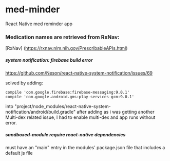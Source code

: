 # med-minder
React Native med reminder app

### Medication names are retrieved from RxNav:
[RxNav] (https://rxnav.nlm.nih.gov/PrescribableAPIs.html)

##### system notification: firebase build error
https://github.com/Neson/react-native-system-notification/issues/69

solved by adding:

	compile 'com.google.firebase:firebase-messaging:9.0.1'
    compile 'com.google.android.gms:play-services-gcm:9.0.1'

into "project/node_modules/react-native-system-notification/android/build.gradle"
after adding as i was getting another Multi-dex related issue, I had to enable multi-dex and app runs without error.


##### sandboxed-module require react-native dependencies
must have an "main" entry in the modules' package.json file that includes a default js file
